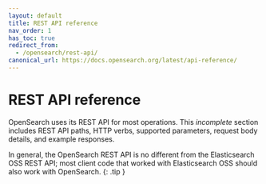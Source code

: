 ```yaml
---
layout: default
title: REST API reference
nav_order: 1
has_toc: true
redirect_from:
  - /opensearch/rest-api/
canonical_url: https://docs.opensearch.org/latest/api-reference/
---
```


# REST API reference

OpenSearch uses its REST API for most operations. This _incomplete_ section includes REST API paths, HTTP verbs, supported parameters, request body details, and example responses.

In general, the OpenSearch REST API is no different from the Elasticsearch OSS REST API; most client code that worked with Elasticsearch OSS should also work with OpenSearch.
{: .tip }
